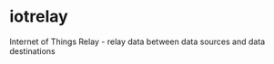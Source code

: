 iotrelay
========

Internet of Things Relay - relay data between data sources and data destinations
